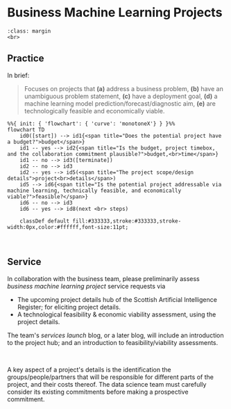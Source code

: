 <br>

# Business Machine Learning Projects

```{admonition} In Progress
:class: margin
<br>
```

## Practice

In brief:

> Focuses on projects that **(a)** address a business problem, **(b)** have an unambiguous problem statement, **\(c\)** have a 
> deployment goal, **(d)** a machine learning model prediction/forecast/diagnostic aim, **(e)** are technologically feasible and economically viable.


```{mermaid}
%%{ init: { 'flowchart': { 'curve': 'monotoneX'} } }%%
flowchart TD    
    id0([start]) --> id1{<span title="Does the potential project have a budget?">budget</span>} 
    id1 -- yes --> id2{<span title="Is the budget, project timebox, and the collaboration commitment plausible?">budget,<br>time</span>}
    id1 -- no --> id3([terminate])
    id2 -- no --> id3
    id2 -- yes --> id5(<span title="The project scope/design details">project<br>details</span>)
    id5 --> id6{<span title="Is the potential project addressable via machine learning, technically feasible, and economically viable?">feasible?</span>}
    id6 -- no --> id3
    id6 -- yes --> id8(next <br> steps)
    
    classDef default fill:#333333,stroke:#333333,stroke-width:0px,color:#ffffff,font-size:11pt;
```

<br>

## Service

In collaboration with the business team, please preliminarily assess _business machine learning project_ service requests via

<ul class="special">
    <li>The upcoming project details hub of the Scottish Artificial Intelligence Register; for eliciting project details.</li>
    <li>A technological feasibility & economic viability assessment, using the project details.</li>
</ul>

The team's _services launch_ blog, or a later blog, will include an introduction to the project hub; and an introduction to feasibility/viability assessments.

<br>

A key aspect of a project's details is the identification the groups/people/partners that will be responsible for different parts of the project, and their costs thereof.  The data science team must carefully consider its existing commitments before making a prospective commitment.

<br>
<br>
<br>
<br>

<br>
<br>
<br>
<br>
